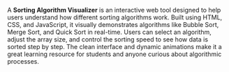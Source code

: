 A **Sorting Algorithm Visualizer** is an interactive web tool designed to help users understand how different sorting algorithms work. Built using HTML, CSS, and JavaScript, it visually demonstrates algorithms like Bubble Sort, Merge Sort, and Quick Sort in real-time. Users can select an algorithm, adjust the array size, and control the sorting speed to see how data is sorted step by step. The clean interface and dynamic animations make it a great learning resource for students and anyone curious about algorithmic processes.
